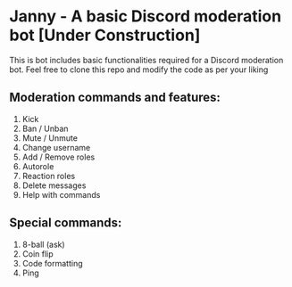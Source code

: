# Janny - A basic Discord moderation bot [Under Construction]

This is bot includes basic functionalities required for a Discord moderation bot. Feel free to clone this repo and modify the code as per your liking

## Moderation commands and features:

1. Kick 
2. Ban / Unban
3. Mute / Unmute
4. Change username 
5. Add / Remove roles
6. Autorole 
7. Reaction roles
8. Delete messages
9. Help with commands

## Special commands:

1. 8-ball (ask)
2. Coin flip
3. Code formatting 
4. Ping 
